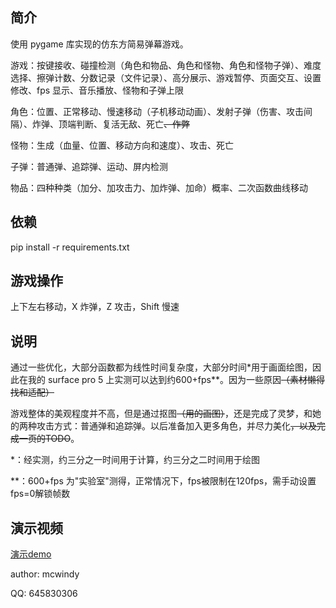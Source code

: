## 简介

使用 pygame 库实现的仿东方简易弹幕游戏。

游戏：按键接收、碰撞检测（角色和物品、角色和怪物、角色和怪物子弹）、难度选择、擦弹计数、分数记录（文件记录）、高分展示、游戏暂停、页面交互、设置修改、fps 显示、音乐播放、怪物和子弹上限

角色：位置、正常移动、慢速移动（子机移动动画）、发射子弹（伤害、攻击间隔）、炸弹、顶端判断、复活无敌、死亡~~、作弊~~

怪物：生成（血量、位置、移动方向和速度）、攻击、死亡

子弹：普通弹、追踪弹、运动、屏内检测

物品：四种种类（加分、加攻击力、加炸弹、加命）概率、二次函数曲线移动



## 依赖

pip install -r requirements.txt



## 游戏操作

上下左右移动，X 炸弹，Z 攻击，Shift 慢速



## 说明

通过一些优化，大部分函数都为线性时间复杂度，大部分时间\*用于画面绘图，因此在我的 surface pro 5 上实测可以达到约600+fps\*\*。因为一些原因<del>（素材懒得找和适配）</del>

游戏整体的美观程度并不高，但是通过抠图<del>（用的画图）</del>，还是完成了灵梦，和她的两种攻击方式：普通弹和追踪弹。以后准备加入更多角色，并尽力美化<del>，以及完成一页的TODO</del>。

*：经实测，约三分之一时间用于计算，约三分之二时间用于绘图

**：600+fps 为"实验室"测得，正常情况下，fps被限制在120fps，需手动设置fps=0解锁帧数



## 演示视频

[演示demo](https://github.com/mcwindy/shot_game/blob/master/data/demo/demo.gif)



author: mcwindy

QQ: 645830306
